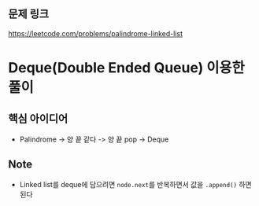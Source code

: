 ## 문제 링크
https://leetcode.com/problems/palindrome-linked-list

# Deque(Double Ended Queue) 이용한 풀이
## 핵심 아이디어
- Palindrome -> 양 끝 같다 -> 양 끝 pop -> Deque

## Note
- Linked list를 deque에 담으려면 `node.next`를 반복하면서 값을 `.append()` 하면 된다


